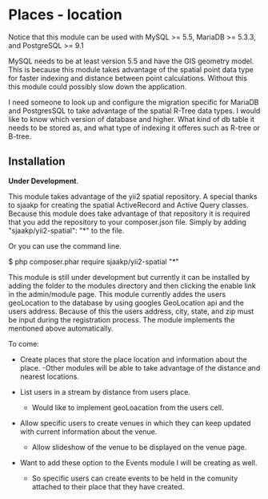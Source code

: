 # Places - location

Notice that this module can be used with MySQL >= 5.5, MariaDB >= 5.3.3, and PostgreSQL >= 9.1

MySQL needs to be at least version 5.5 and have the GIS geometry model. This is because this module 
takes advantage of the spatial point data type for faster indexing and distance between point calculations. 
Without this this module could possibly slow down the application. 

I need someone to look up and configure the migration specific for MariaDB and PostgresSQL to take advantage of the
spatial R-Tree data types. I would like to know which version of database and higher. What kind of db table it needs to be 
stored as, and what type of indexing it offeres such as R-tree or B-tree. 

## Installation

**Under Development**.

This module takes advantage of the yii2 spatial repository. A special thanks to sjaakp for creating the spatial ActiveRecord and Active
Query classes. Because this module does take advantage of that  repository it is required that you add the repository to your composer.json 
file. Simply by adding "sjaakp/yii2-spatial": "*" to the file. 

Or you can use the command line. 

$ php composer.phar require sjaakp/yii2-spatial "*"

This module is still under development but currently it can be installed by adding the folder to the modules directory and then clicking the enable link in the admin/module page. This module currently addes the users geoLocation to the database by using googles GeoLocation api and the users address. Because of this the users address, city, state, and zip must be input during the registration process. The module implements the mentioned above automatically. 

To come:
  - Create places that store the place location and information about the place. 
    -Other modules will be able to take advantage of the distance and nearest locations. 
  - List users in a stream by distance from users place. 
     - Would like to implement geoLoacation from the users cell. 
  - Allow specific users to create venues in which they can keep updated with current information about the venue. 
    - Allow slideshow of the venue to be displayed on the venue page. 
  
  - Want to add these option to the Events module I will be creating as well. 
    - So specific users can create events to be held in the comunity attached to their place that they have created. 
